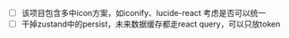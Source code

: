 - [ ] 该项目包含多中icon方案，如iconify、lucide-react 考虑是否可以统一
- [ ] 干掉zustand中的persist，未来数据缓存都走react query，可以只放token 
